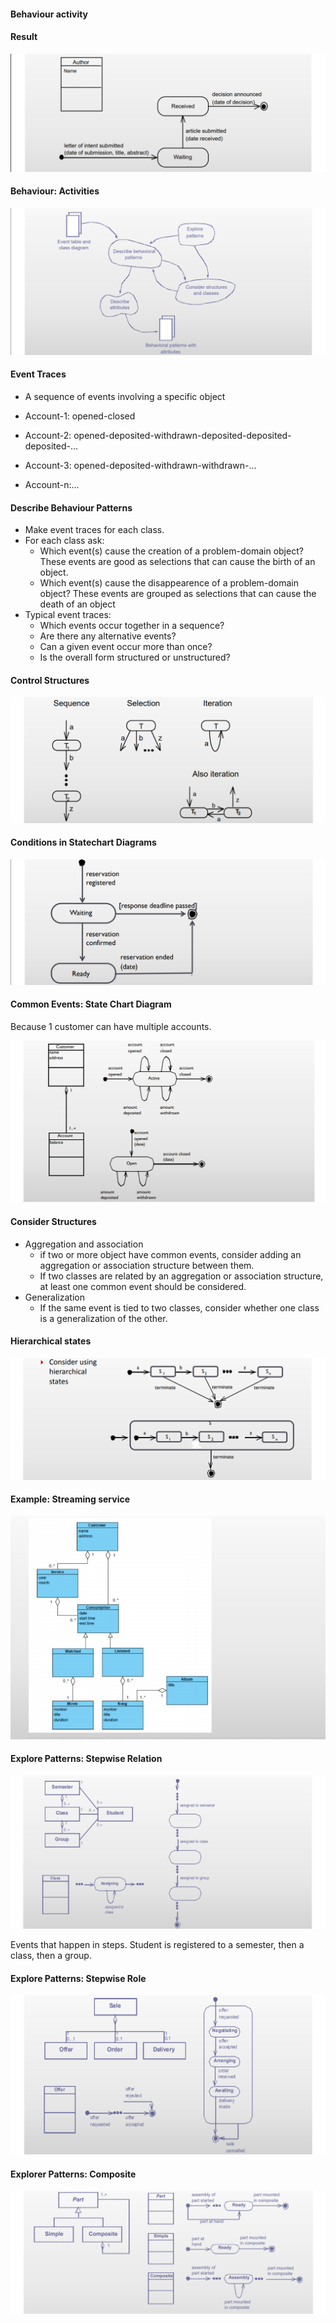 #### Behaviour activity

#### Result

![](.\img\12.png)

#### Behaviour: Activities

![](.\img\13.png)

#### Event Traces

- A sequence of events involving a specific object



- Account-1: opened-closed
- Account-2: opened-deposited-withdrawn-deposited-deposited-deposited-...
- Account-3: opened-deposited-withdrawn-withdrawn-...
- Account-n:...

#### Describe Behaviour Patterns

- Make event traces for each class.
- For each class ask:
  - Which event(s) cause the creation of a problem-domain object? These events are good as selections that can cause the birth of an object.
  - Which event(s) cause the disappearence of a problem-domain object? These events are grouped as selections that can cause the death of an object
- Typical event traces:
  - Which events occur together in a sequence?
  - Are there any alternative events?
  - Can a given event occur more than once?
  - Is the overall form structured or unstructured?

#### Control Structures

![](.\img\14.png)

#### Conditions in Statechart Diagrams

![](.\img\16.png)

#### Common Events: State Chart Diagram

Because 1 customer can have multiple accounts.

![](.\img\17.png)



#### Consider Structures

- Aggregation and association
  - if two or more object have common events, consider adding an aggregation or association structure between them.
  - If two classes are related by an aggregation or association structure, at least one common event should be considered.
- Generalization
  - If the same event is tied to two classes, consider whether one class is a generalization of the other.

#### Hierarchical states

![](.\img\18.png)

#### Example: Streaming service

![](.\img\19.png)

#### Explore Patterns: Stepwise Relation

![](.\img\20.png)

Events that happen in steps. Student is registered to a semester, then a class, then a group.

#### Explore Patterns: Stepwise Role

![](.\img\21.png)

#### Explorer Patterns: Composite

![](.\img\22.png)





